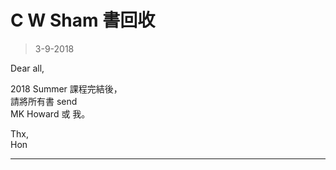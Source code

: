 # C W Sham 書回收
> 3-9-2018

Dear all,

2018 Summer 課程完結後，  
請將所有書 send  
MK Howard 或 我。  

Thx,  
Hon

***

